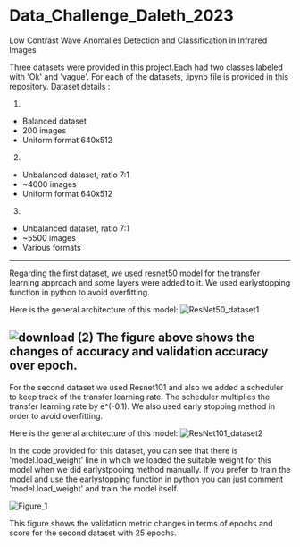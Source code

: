 # Data_Challenge_Daleth_2023
Low Contrast Wave Anomalies Detection and Classification in Infrared Images

Three datasets were provided in this project.Each had two classes labeled with 'Ok' and 'vague'. For each of the datasets, .ipynb file is provided in this repository.
Dataset details : 

1.
- Balanced dataset
- 200 images
- Uniform format 640x512

2.
- Unbalanced dataset, ratio 7:1
- ~4000 images
- Uniform format 640x512

3.
- Unbalanced dataset, ratio 7:1
- ~5500 images
- Various formats


---------------------------
Regarding the first dataset, we used resnet50 model for the transfer learning approach and some layers were added to it. We used earlystopping function in python to avoid overfitting.

Here is the general architecture of this model:
![ResNet50_dataset1](https://github.com/KouroshGerayeli/Data_Challenge_Daleth_2023/assets/92382815/aee6e310-56e9-4e61-bd8d-7e86a9fcae46)

![download (2)](https://github.com/KouroshGerayeli/Data_Challenge_Daleth_2023/assets/92382815/5fce25f3-766b-496f-8db3-7b636984ac62)
The figure above shows the changes of accuracy and validation accuracy over epoch.
---------------------------
For the second dataset we used Resnet101 and also we added a scheduler to keep track of the transfer learning rate. The scheduler multiplies the transfer learning rate by e^(-0.1). We also used early stopping method in order to avoid overfitting. 

Here is the general architecture of this model: 
![ResNet101_dataset2](https://github.com/KouroshGerayeli/Data_Challenge_Daleth_2023/assets/92382815/b95d8066-bf71-4bee-aabc-1ad8fdf56e0f)

In the code provided for this dataset, you can see that there is 'model.load_weight' line in which we loaded the suitable weight for this model when we did earlystpooing method manually. If you prefer to train the model and use the earlystopping function in python you can just comment 'model.load_weight' and train the model itself.

![Figure_1](https://github.com/KouroshGerayeli/Data_Challenge_Daleth_2023/assets/92382815/7214bdc6-8082-43c6-add6-d0c8a8eb3211)

This figure shows the validation metric changes in terms of epochs and score for the second dataset with 25 epochs.






